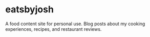 # eatsbyjosh
A food content site for personal use. Blog posts about my cooking experiences, recipes, and restaurant reviews.
